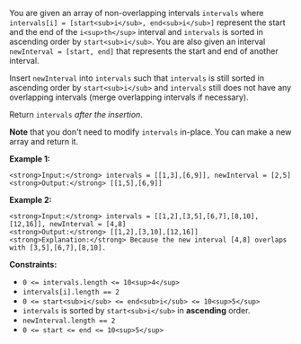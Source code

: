 You are given an array of non-overlapping intervals `intervals` where `intervals[i] = [start<sub>i</sub>, end<sub>i</sub>]` represent the start and the end of the `i<sup>th</sup>` interval and `intervals` is sorted in ascending order by `start<sub>i</sub>`. You are also given an interval `newInterval = [start, end]` that represents the start and end of another interval.

Insert `newInterval` into `intervals` such that `intervals` is still sorted in ascending order by `start<sub>i</sub>` and `intervals` still does not have any overlapping intervals (merge overlapping intervals if necessary).

Return `intervals` _after the insertion_.

**Note** that you don't need to modify `intervals` in-place. You can make a new array and return it.

**Example 1:**

```
<strong>Input:</strong> intervals = [[1,3],[6,9]], newInterval = [2,5]
<strong>Output:</strong> [[1,5],[6,9]]
```

**Example 2:**

```
<strong>Input:</strong> intervals = [[1,2],[3,5],[6,7],[8,10],[12,16]], newInterval = [4,8]
<strong>Output:</strong> [[1,2],[3,10],[12,16]]
<strong>Explanation:</strong> Because the new interval [4,8] overlaps with [3,5],[6,7],[8,10].
```

**Constraints:**

-   `0 <= intervals.length <= 10<sup>4</sup>`
-   `intervals[i].length == 2`
-   `0 <= start<sub>i</sub> <= end<sub>i</sub> <= 10<sup>5</sup>`
-   `intervals` is sorted by `start<sub>i</sub>` in **ascending** order.
-   `newInterval.length == 2`
-   `0 <= start <= end <= 10<sup>5</sup>`